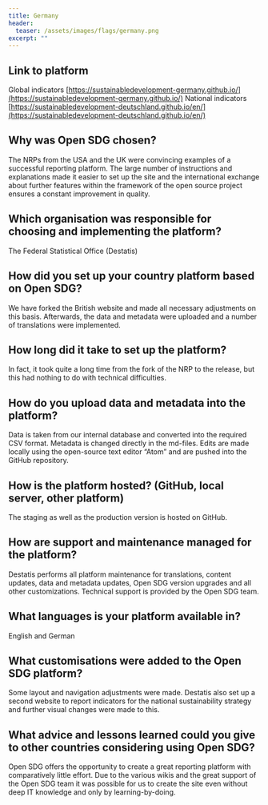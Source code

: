 ```yaml
---
title: Germany
header:
  teaser: /assets/images/flags/germany.png
excerpt: ""
---
```


## Link to platform

Global indicators [https://sustainabledevelopment-germany.github.io/](https://sustainabledevelopment-germany.github.io/)
National indicators [https://sustainabledevelopment-deutschland.github.io/en/](https://sustainabledevelopment-deutschland.github.io/en/)

## Why was Open SDG chosen?

The NRPs from the USA and the UK were convincing examples of a successful reporting platform. The large number of instructions and explanations made it easier to set up the site and the international exchange about further features within the framework of the open source project ensures a constant improvement in quality.

## Which organisation was responsible for choosing and implementing the platform?

The Federal Statistical Office (Destatis)

## How did you set up your country platform based on Open SDG?

We have forked the British website and made all necessary adjustments on this basis. Afterwards, the data and metadata were uploaded and a number of translations were implemented.

## How long did it take to set up the platform?

In fact, it took quite a long time from the fork of the NRP to the release, but this had nothing to do with technical difficulties.

## How do you upload data and metadata into the platform?

Data is taken from our internal database and converted into the required CSV format. Metadata is changed directly in the md-files.
Edits are made locally using the open-source text editor “Atom” and are pushed into the GitHub repository.

## How is the platform hosted? (GitHub, local server, other platform)

The staging as well as the production version is hosted on GitHub.

## How are support and maintenance managed for the platform?

Destatis performs all platform maintenance for translations, content updates, data and metadata updates, Open SDG version upgrades and all other customizations. Technical support is provided by the Open SDG team.

## What languages is your platform available in?

English and German

## What customisations were added to the Open SDG platform?

Some layout and navigation adjustments were made. Destatis also set up a second website to report indicators for the national sustainability strategy and further visual changes were made to this.

## What advice and lessons learned could you give to other countries considering using Open SDG?

Open SDG offers the opportunity to create a great reporting platform with comparatively little effort. Due to the various wikis and the great support of the Open SDG team it was possible for us to create the site even without deep IT knowledge and only by learning-by-doing.

